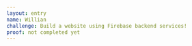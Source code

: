 ```yaml
---
layout: entry
name: Willian
challenge: Build a website using Firebase backend services!
proof: not completed yet
---
```

